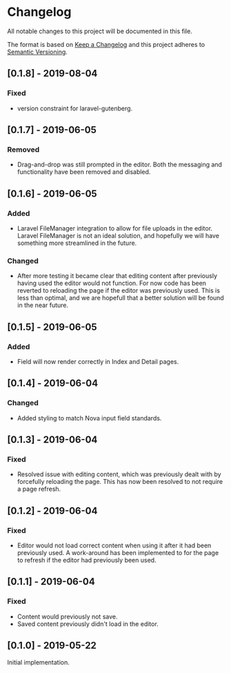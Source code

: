 # Changelog
All notable changes to this project will be documented in this file.

The format is based on [Keep a Changelog](http://keepachangelog.com/en/1.0.0/)
and this project adheres to [Semantic Versioning](http://semver.org/spec/v2.0.0.html).

## [0.1.8] - 2019-08-04
### Fixed
- version constraint for laravel-gutenberg.

## [0.1.7] - 2019-06-05
### Removed
- Drag-and-drop was still prompted in the editor. Both the messaging and
  functionality have been removed and disabled.

## [0.1.6] - 2019-06-05
### Added
- Laravel FileManager integration to allow for file uploads in the editor.
  Laravel FileManager is not an ideal solution, and hopefully we will have
  something more streamlined in the future.

### Changed
- After more testing it became clear that editing content after previously
  having used the editor would not function. For now code has been reverted to
  reloading the page if the editor was previously used. This is less than
  optimal, and we are hopefull that a better solution will be found in the near
  future.

## [0.1.5] - 2019-06-05
### Added
- Field will now render correctly in Index and Detail pages.

## [0.1.4] - 2019-06-04
### Changed
- Added styling to match Nova input field standards.

## [0.1.3] - 2019-06-04
### Fixed
- Resolved issue with editing content, which was previously dealt with by
  forcefully reloading the page. This has now been resolved to not require a
  page refresh.

## [0.1.2] - 2019-06-04
### Fixed
- Editor would not load correct content when using it after it had been
  previously used. A work-around has been implemented to for the page to refresh
  if the editor had previously been used.

## [0.1.1] - 2019-06-04
### Fixed
- Content would previously not save.
- Saved content previously didn't load in the editor.

## [0.1.0] - 2019-05-22
Initial implementation.

